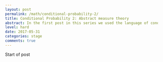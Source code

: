 ```yaml
---
layout: post
permalink: /math/conditional-probability-2/
title: Conditional Probability 2: Abstract measure theory 
abstract: In the first post in this series we used the language of conditional probability to formulate Bayes' rule, a statistical tool at the front line of modern mathematical modelling.  In this post we will expose some cracks in this language - cracks which require the full power of the modern measure-theoretic foundation for probability to be sealed.
level: hard
date: 2017-05-31
categories: stage
comments: true
---
```


Start of post
